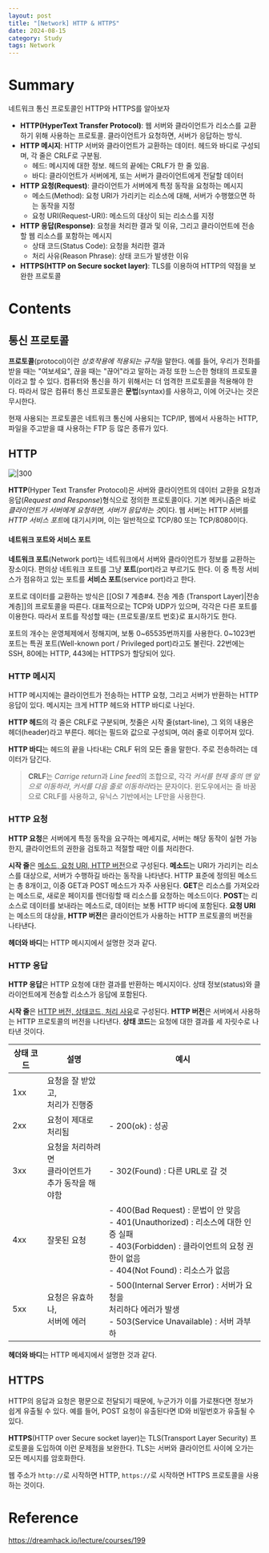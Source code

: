 ```yaml
---
layout: post
title: "[Network] HTTP & HTTPS"
date: 2024-08-15
category: Study
tags: Network 
---
```

# Summary

네트워크 통신 프로토콜인 HTTP와 HTTPS를 알아보자

- **HTTP(HyperText Transfer Protocol)**: 웹 서버와 클라이언트가 리소스를 교환하기 위해 사용하는 프로토콜. 클라이언트가 요청하면, 서버가 응답하는 방식.
- **HTTP 메시지**: HTTP 서버와 클라이언트가 교환하는 데이터. 헤드와 바디로 구성되며, 각 줄은 CRLF로 구분됨.
    - 헤드: 메시지에 대한 정보. 헤드의 끝에는 CRLF가 한 줄 있음.
    - 바디: 클라이언트가 서버에게, 또는 서버가 클라이언트에게 전달할 데이터
- **HTTP 요청(Request)**: 클라이언트가 서버에게 특정 동작을 요청하는 메시지
    - 메소드(Method): 요청 URI가 가리키는 리소스에 대해, 서버가 수행했으면 하는 동작을 지정
    - 요청 URI(Request-URI): 메소드의 대상이 되는 리소스를 지정
- **HTTP 응답(Response)**: 요청을 처리한 결과 및 이유, 그리고 클라이언트에 전송할 웹 리소스를 포함하는 메시지
    - 상태 코드(Status Code): 요청을 처리한 결과
    - 처리 사유(Reason Phrase): 상태 코드가 발생한 이유
- **HTTPS(HTTP on Secure socket layer)**: TLS를 이용하여 HTTP의 약점을 보완한 프로토콜
# Contents

## 통신 프로토콜

**프로토콜**(protocol)이란 *상호작용에 적용되는 규칙*을 말한다. 예를 들어, 우리가 전화를 받을 때는 "여보세요", 끊을 때는 "끊어"라고 말하는 과정 또한 느슨한 형태의 프로토콜이라고 할 수 있다. 컴퓨터와 통신을 하기 위해서는 더 엄격한 프로토콜을 적용해야 한다. 따라서 많은 컴퓨터 통신 프로토콜은 **문법**(syntax)를 사용하고, 이에 어긋나는 것은 무시한다.

현재 사용되는 프로토콜은 네트워크 통신에 사용되는 TCP/IP, 웹에서 사용하는 HTTP, 파일을 주고받을 떄 사용하는 FTP 등 많은 종류가 있다.
## HTTP

![|300](https://i.imgur.com/hZMpeUP.png)

**HTTP**(Hyper Text Transfer Protocol)은 서버와 클라이언트의 데이터 교환을 요청과 응답(*Request and Response*)형식으로 정의한 프로토콜이다. 기본 메커니즘은 바로 *클라이언트가 서버에게 요청하면, 서버가 응답하는 것*이다. 웹 서버는 HTTP 서버를 *HTTP 서비스 포트*에 대기시키며, 이는 일반적으로 TCP/80 또는 TCP/8080이다.
#### 네트워크 포트와 서비스 포트

**네트워크 포트**(Network port)는 네트워크에서 서버와 클라이언트가 정보를 교환하는 장소이다. 편의상 네트워크 포트를 그냥 **포트**(port)라고 부르기도 한다. 이 중 특정 서비스가 점유하고 있는 포트를 **서비스 포트**(service port)라고 한다. 

포트로 데이터를 교환하는 방식은 [[OSI 7 계층#4. 전송 계층 (Transport Layer)|전송 계층]]의 프로토콜을 따른다. 대표적으로는 TCP와 UDP가 있으며, 각각은 다른 포트를 이용한다. 따라서 포트를 작성할 때는 {프로토콜/포트 번호}로 표시하기도 한다. 

포트의 개수는 운영체제에서 정해지며, 보통 0~65535번까지를 사용한다. 0~1023번 포트는 특권 포트(Well-known port / Privileged port)라고도 불린다. 22번에는 SSH, 80에는 HTTP, 443에는 HTTPS가 할당되어 있다.
### HTTP 메시지

HTTP 메시지에는 클라이언트가 전송하는 HTTP 요청, 그리고 서버가 반환하는 HTTP 응답이 있다. 메시지는 크게 HTTP 헤드와 HTTP 바디로 나뉜다.

**HTTP 헤드**의 각 줄은 CRLF로 구분되며, 첫줄은 시작 줄(start-line), 그 외의 내용은 헤더(header)라고 부른다. 헤더는 필드와 값으로 구성되며, 여러 줄로 이루어져 있다. 

**HTTP 바디**는 헤드의 끝을 나타내는 CRLF 뒤의 모든 줄을 말한다. 주로 전송하려는 데이터가 담긴다.

> **CRLF**는 *Carrige return*과 *Line feed*의 조합으로, 각각 *커서를 현재 줄의 맨 앞으로 이동하라*, *커서를 다음 줄로 이동하라*라는 문자이다. 윈도우에서는 줄 바꿈으로 CRLF를 사용하고, 유닉스 기반에서는 LF만을 사용한다.
### HTTP 요청

**HTTP 요청**은 서버에게 특정 동작을 요구하는 메세지로, 서버는 해당 동작이 실현 가능한지, 클라이언트의 권한을 검토하고 적절할 때만 이를 처리한다.

**시작 줄**은 <u>메소드, 요청 URI, HTTP 버전</u>으로 구성된다. 
	**메소드**는 URI가 가리키는 리소스를 대상으로, 서버가 수행하길 바라는 동작을 나타낸다. HTTP 표준에 정의된 메소드는 총 8개이고, 이중 GET과 POST 메소드가 자주 사용된다. 
	**GET**은 리소스를 가져오라는 메소드로, 새로운 페이지를 렌더링할 때 리소스를 요청하는 메소드이다. **POST**는 리소스로 데이터를 보내라는 메소드로, 데이터는 보통 HTTP 바디에 포함된다.
	**요청 URI**는 메소드의 대상을, **HTTP 버전**은 클라이언트가 사용하는 HTTP 프로토콜의 버전을 나타낸다.

**헤더와 바디**는 HTTP 메시지에서 설명한 것과 같다.
### HTTP 응답

**HTTP 응답**은 HTTP 요청에 대한 결과를 반환하는 메시지이다. 상태 정보(status)와 클라이언트에게 전송할 리소스가 응답에 포함된다.

**시작 줄**은 <u>HTTP 버전, 상태코드, 처리 사유</u>로 구성된다.
	**HTTP 버전**은 서버에서 사용하는 HTTP 프로토콜의 버전을 나타낸다. 
	**상태 코드**는 요청에 대한 결과를 세 자릿수로 나타낸 것이다. 

| 상태 코드 | 설명                                  | 예시                                                                                                                                        |
| ----- | ----------------------------------- | ----------------------------------------------------------------------------------------------------------------------------------------- |
| 1xx   | 요청을 잘 받았고, <br>처리가 진행중              |                                                                                                                                           |
| 2xx   | 요청이 제대로 처리됨                         | - 200(ok) : 성공                                                                                                                            |
| 3xx   | 요청을 처리하려면 <br>클라이언트가 <br>추가 동작을 해야함 | - 302(Found) : 다른 URL로 갈 것                                                                                                                |
| 4xx   | 잘못된 요청                              | - 400(Bad Request) : 문법이 안 맞음<br>- 401(Unauthorized) : 리소스에 대한 인증 실패<br>- 403(Forbidden) : 클라이언트의 요청 권한이 없음<br>- 404(Not Found) : 리소스가 없음 |
| 5xx   | 요청은 유효하나,<br>서버에 에러                 | - 500(Internal Server Error) : 서버가 요청을<br>처리하다 에러가 발생<br>- 503(Service Unavailable) : 서버 과부하                                              |
**헤더와 바디**는 HTTP 메세지에서 설명한 것과 같다.
## HTTPS

HTTP의 응답과 요청은 평문으로 전달되기 때문에, 누군가가 이를 가로챈다면 정보가 쉽게 유출될 수 있다. 예를 들어, POST 요청이 유출된다면 ID와 비밀번호가 유출될 수 있다.

**HTTPS**(HTTP over Secure socket layer)는 TLS(Transport Layer Security) 프로토콜을 도입하여 이런 문제점을 보완한다. TLS는 서버와 클라이언트 사이에 오가는 모든 메시지를 암호화한다. 

웹 주소가 `http://`로 시작하면 HTTP, `https://`로 시작하면 HTTPS 프로토콜을 사용하는 것이다.
# Reference

https://dreamhack.io/lecture/courses/199

